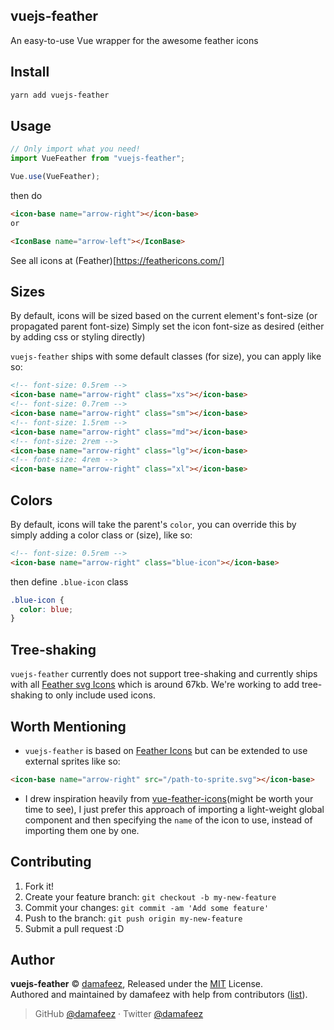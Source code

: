 ## vuejs-feather

An easy-to-use Vue wrapper for the awesome feather icons

## Install

```bash
yarn add vuejs-feather
```

## Usage

```js
// Only import what you need!
import VueFeather from "vuejs-feather";

Vue.use(VueFeather);
```

then do

```html
<icon-base name="arrow-right"></icon-base>
or

<IconBase name="arrow-left"></IconBase>
```

See all icons at (Feather)[https://feathericons.com/]

## Sizes

By default, icons will be sized based on the current element's font-size (or propagated parent font-size)
Simply set the icon font-size as desired (either by adding css or styling directly)

`vuejs-feather` ships with some default classes (for size), you can apply like so:

```html
<!-- font-size: 0.5rem -->
<icon-base name="arrow-right" class="xs"></icon-base>
<!-- font-size: 0.7rem -->
<icon-base name="arrow-right" class="sm"></icon-base>
<!-- font-size: 1.5rem -->
<icon-base name="arrow-right" class="md"></icon-base>
<!-- font-size: 2rem -->
<icon-base name="arrow-right" class="lg"></icon-base>
<!-- font-size: 4rem -->
<icon-base name="arrow-right" class="xl"></icon-base>
```

## Colors

By default, icons will take the parent's `color`, you can override this by simply adding a color class or (size), like so:

```html
<!-- font-size: 0.5rem -->
<icon-base name="arrow-right" class="blue-icon"></icon-base>
```

then define `.blue-icon` class

```css
.blue-icon {
  color: blue;
}
```

## Tree-shaking

`vuejs-feather` currently does not support tree-shaking and currently ships with all [Feather svg Icons](view-source:https://unpkg.com/feather-icons@4.26.0/dist/feather-sprite.svg) which is around 67kb. We're working to add tree-shaking to only include used icons.

## Worth Mentioning

- `vuejs-feather` is based on [Feather Icons](https://feathericons.com/) but can be extended to use external sprites like so:

```html
<icon-base name="arrow-right" src="/path-to-sprite.svg"></icon-base>
```

- I drew inspiration heavily from [vue-feather-icons](https://github.com/damafeez/vue-feather-icons)(might be worth your time to see), I just prefer this approach of importing a light-weight global component and then specifying the `name` of the icon to use, instead of importing them one by one.

## Contributing

1. Fork it!
2. Create your feature branch: `git checkout -b my-new-feature`
3. Commit your changes: `git commit -am 'Add some feature'`
4. Push to the branch: `git push origin my-new-feature`
5. Submit a pull request :D

## Author

**vuejs-feather** © [damafeez](https://github.com/damafeez), Released under the [MIT](./LICENSE) License.<br>
Authored and maintained by damafeez with help from contributors ([list](https://github.com/damafeez/vuejs-feather)).

> GitHub [@damafeez](https://github.com/damafeez) · Twitter [@damafeez](https://twitter.com/damafeez)
